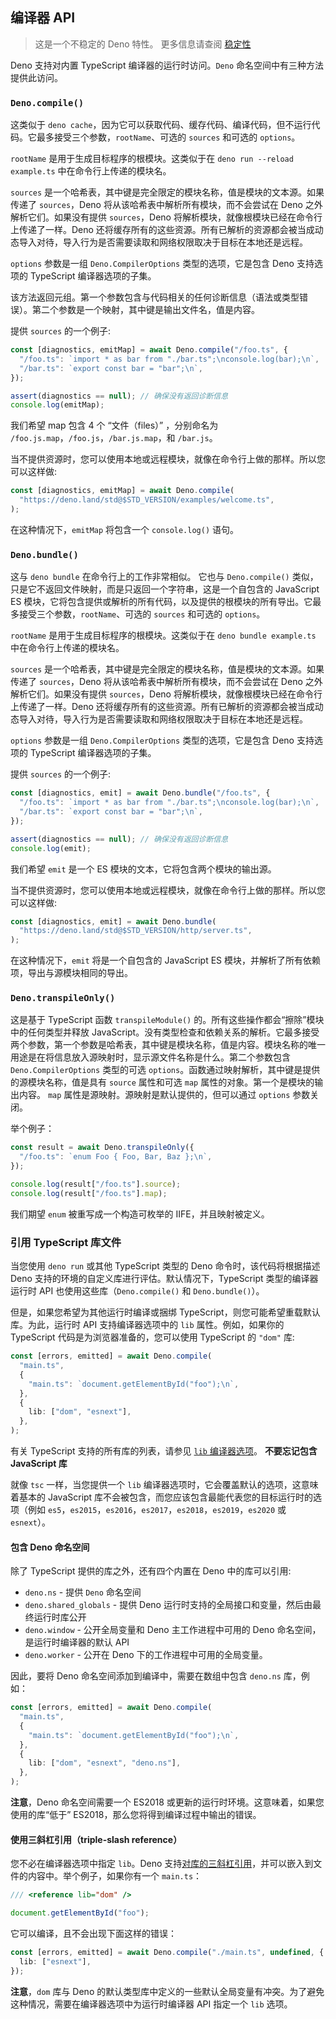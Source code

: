 ## 编译器 API

> 这是一个不稳定的 Deno 特性。
> 更多信息请查阅 [稳定性](stability.md)

Deno 支持对内置 TypeScript 编译器的运行时访问。`Deno` 命名空间中有三种方法提供此访问。

### `Deno.compile()`

这类似于 `deno cache`，因为它可以获取代码、缓存代码、编译代码，但不运行代码。它最多接受三个参数，`rootName`、可选的 `sources` 和可选的 `options`。

`rootName` 是用于生成目标程序的根模块。这类似于在 `deno run --reload example.ts` 中在命令行上传递的模块名。

`sources` 是一个哈希表，其中键是完全限定的模块名称，值是模块的文本源。如果传递了 `sources`，Deno 将从该哈希表中解析所有模块，而不会尝试在 Deno 之外解析它们。如果没有提供 `sources`，Deno 将解析模块，就像根模块已经在命令行上传递了一样。Deno 还将缓存所有的这些资源。所有已解析的资源都会被当成动态导入对待，导入行为是否需要读取和网络权限取决于目标在本地还是远程。

`options` 参数是一组 `Deno.CompilerOptions` 类型的选项，它是包含 Deno 支持选项的 TypeScript 编译器选项的子集。

该方法返回元组。第一个参数包含与代码相关的任何诊断信息（语法或类型错误）。第二个参数是一个映射，其中键是输出文件名，值是内容。

提供 `sources` 的一个例子:

```ts
const [diagnostics, emitMap] = await Deno.compile("/foo.ts", {
  "/foo.ts": `import * as bar from "./bar.ts";\nconsole.log(bar);\n`,
  "/bar.ts": `export const bar = "bar";\n`,
});

assert(diagnostics == null); // 确保没有返回诊断信息
console.log(emitMap);
```

我们希望 map 包含 4 个 “文件（files）” ，分别命名为 `/foo.js.map`，`/foo.js`，`/bar.js.map`，和 `/bar.js`。

当不提供资源时，您可以使用本地或远程模块，就像在命令行上做的那样。所以您可以这样做:

```ts
const [diagnostics, emitMap] = await Deno.compile(
  "https://deno.land/std@$STD_VERSION/examples/welcome.ts",
);
```

在这种情况下，`emitMap` 将包含一个 `console.log()` 语句。

### `Deno.bundle()`

这与 `deno bundle` 在命令行上的工作非常相似。 它也与 `Deno.compile()` 类似，只是它不返回文件映射，而是只返回一个字符串，这是一个自包含的 JavaScript ES 模块，它将包含提供或解析的所有代码，以及提供的根模块的所有导出。它最多接受三个参数，`rootName`、可选的 `sources` 和可选的 `options`。

`rootName` 是用于生成目标程序的根模块。这类似于在 `deno bundle example.ts` 中在命令行上传递的模块名。

`sources` 是一个哈希表，其中键是完全限定的模块名称，值是模块的文本源。如果传递了 `sources`，Deno 将从该哈希表中解析所有模块，而不会尝试在 Deno 之外解析它们。如果没有提供 `sources`，Deno 将解析模块，就像根模块已经在命令行上传递了一样。Deno 还将缓存所有的这些资源。所有已解析的资源都会被当成动态导入对待，导入行为是否需要读取和网络权限取决于目标在本地还是远程。

`options` 参数是一组 `Deno.CompilerOptions` 类型的选项，它是包含 Deno 支持选项的 TypeScript 编译器选项的子集。

提供 `sources` 的一个例子:

```ts
const [diagnostics, emit] = await Deno.bundle("/foo.ts", {
  "/foo.ts": `import * as bar from "./bar.ts";\nconsole.log(bar);\n`,
  "/bar.ts": `export const bar = "bar";\n`,
});

assert(diagnostics == null); // 确保没有返回诊断信息
console.log(emit);
```

我们希望 `emit` 是一个 ES 模块的文本，它将包含两个模块的输出源。

当不提供资源时，您可以使用本地或远程模块，就像在命令行上做的那样。所以您可以这样做:

```ts
const [diagnostics, emit] = await Deno.bundle(
  "https://deno.land/std@$STD_VERSION/http/server.ts",
);
```

在这种情况下，`emit` 将是一个自包含的 JavaScript ES 模块，并解析了所有依赖项，导出与源模块相同的导出。

### `Deno.transpileOnly()`

这是基于 TypeScript 函数 `transpileModule()` 的。所有这些操作都会“擦除”模块中的任何类型并释放 JavaScript。没有类型检查和依赖关系的解析。它最多接受两个参数，第一个参数是哈希表，其中键是模块名称，值是内容。模块名称的唯一用途是在将信息放入源映射时，显示源文件名称是什么。第二个参数包含 `Deno.CompilerOptions` 类型的可选 `options`。函数通过映射解析，其中键是提供的源模块名称，值是具有 `source` 属性和可选 `map` 属性的对象。第一个是模块的输出内容。 `map` 属性是源映射。源映射是默认提供的，但可以通过 `options` 参数关闭。

举个例子：

```ts
const result = await Deno.transpileOnly({
  "/foo.ts": `enum Foo { Foo, Bar, Baz };\n`,
});

console.log(result["/foo.ts"].source);
console.log(result["/foo.ts"].map);
```

我们期望 `enum` 被重写成一个构造可枚举的 IIFE，并且映射被定义。

### 引用 TypeScript 库文件

当您使用 `deno run` 或其他 TypeScript 类型的 Deno 命令时，该代码将根据描述 Deno 支持的环境的自定义库进行评估。默认情况下，TypeScript 类型的编译器运行时 API 也使用这些库（`Deno.compile()` 和 `Deno.bundle()`）。

但是，如果您希望为其他运行时编译或捆绑 TypeScript，则您可能希望重载默认库。为此，运行时 API 支持编译器选项中的 `lib` 属性。例如，如果你的 TypeScript 代码是为浏览器准备的，您可以使用 TypeScript 的 `"dom"` 库:

```ts
const [errors, emitted] = await Deno.compile(
  "main.ts",
  {
    "main.ts": `document.getElementById("foo");\n`,
  },
  {
    lib: ["dom", "esnext"],
  },
);
```

有关 TypeScript 支持的所有库的列表，请参见 [`lib` 编译器选项](https://www.typescriptlang.org/docs/handbook/compiler-options.html)。
**不要忘记包含 JavaScript 库**

就像 `tsc` 一样，当您提供一个 `lib` 编译器选项时，它会覆盖默认的选项，这意味着基本的 JavaScript 库不会被包含，而您应该包含最能代表您的目标运行时的选项（例如 `es5`，`es2015`，`es2016`，`es2017`，`es2018`，`es2019`，`es2020` 或 `esnext`）。

#### 包含 Deno 命名空间

除了 TypeScript 提供的库之外，还有四个内置在 Deno 中的库可以引用:

- `deno.ns` - 提供 `Deno` 命名空间
- `deno.shared_globals` - 提供 Deno 运行时支持的全局接口和变量，然后由最终运行时库公开
- `deno.window` - 公开全局变量和 Deno 主工作进程中可用的 Deno 命名空间，是运行时编译器的默认 API
- `deno.worker` - 公开在 Deno 下的工作进程中可用的全局变量。

因此，要将 Deno 命名空间添加到编译中，需要在数组中包含 `deno.ns` 库，例如：

```ts
const [errors, emitted] = await Deno.compile(
  "main.ts",
  {
    "main.ts": `document.getElementById("foo");\n`,
  },
  {
    lib: ["dom", "esnext", "deno.ns"],
  },
);
```

**注意**，Deno 命名空间需要一个 ES2018 或更新的运行时环境。这意味着，如果您使用的库“低于” ES2018，那么您将得到编译过程中输出的错误。

#### 使用三斜杠引用（triple-slash reference）

您不必在编译器选项中指定 `lib`。Deno 支持[对库的三斜杠引用](https://www.typescriptlang.org/docs/handbook/triple-slash-directives.html#-reference-lib-)，并可以嵌入到文件的内容中。举个例子，如果你有一个 `main.ts`：

```ts
/// <reference lib="dom" />

document.getElementById("foo");
```

它可以编译，且不会出现下面这样的错误：

```ts
const [errors, emitted] = await Deno.compile("./main.ts", undefined, {
  lib: ["esnext"],
});
```

**注意**，`dom` 库与 Deno 的默认类型库中定义的一些默认全局变量有冲突。为了避免这种情况，需要在编译器选项中为运行时编译器 API 指定一个 `lib` 选项。
